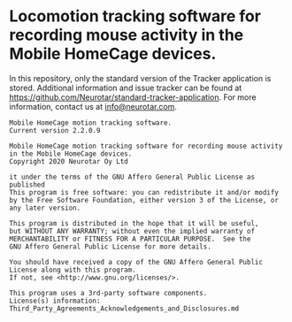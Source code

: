 # Locomotion tracking software for recording mouse activity in the Mobile HomeCage devices.

In this repository, only the standard version of the Tracker application is stored. 
Additional information and issue tracker can be found at 
https://github.com/Neurotar/standard-tracker-application. 
For more information, contact us at info@neurotar.com.

```
Mobile HomeCage motion tracking software.
Current version 2.2.0.9

Mobile HomeCage motion tracking software for recording mouse activity
in the Mobile HomeCage devices.
Copyright 2020 Neurotar Oy Ltd

it under the terms of the GNU Affero General Public License as published
This program is free software: you can redistribute it and/or modify
by the Free Software Foundation, either version 3 of the License, or
any later version.

This program is distributed in the hope that it will be useful,
but WITHOUT ANY WARRANTY; without even the implied warranty of
MERCHANTABILITY or FITNESS FOR A PARTICULAR PURPOSE.  See the
GNU Affero General Public License for more details.

You should have received a copy of the GNU Affero General Public License along with this program.
If not, see <http://www.gnu.org/licenses/>.

This program uses a 3rd-party software components.
License(s) information: Third_Party_Agreements_Acknowledgements_and_Disclosures.md
```